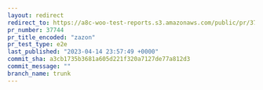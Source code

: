 ```yaml
---
layout: redirect
redirect_to: https://a8c-woo-test-reports.s3.amazonaws.com/public/pr/37744/e2e/index.html
pr_number: 37744
pr_title_encoded: "zazon"
pr_test_type: e2e
last_published: "2023-04-14 23:57:49 +0000"
commit_sha: a3cb1735b3681a605d221f320a7127de77a812d3
commit_message: ""
branch_name: trunk
---
```

